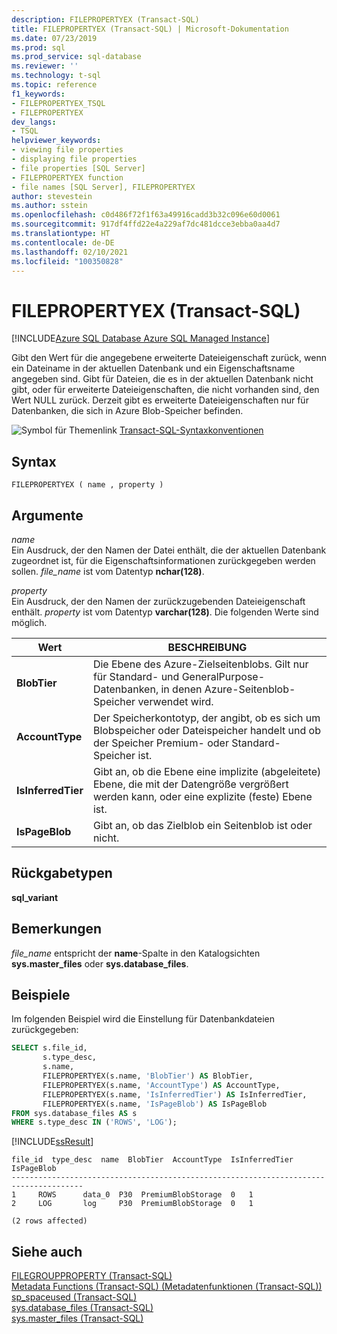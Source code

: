 ```yaml
---
description: FILEPROPERTYEX (Transact-SQL)
title: FILEPROPERTYEX (Transact-SQL) | Microsoft-Dokumentation
ms.date: 07/23/2019
ms.prod: sql
ms.prod_service: sql-database
ms.reviewer: ''
ms.technology: t-sql
ms.topic: reference
f1_keywords:
- FILEPROPERTYEX_TSQL
- FILEPROPERTYEX
dev_langs:
- TSQL
helpviewer_keywords:
- viewing file properties
- displaying file properties
- file properties [SQL Server]
- FILEPROPERTYEX function
- file names [SQL Server], FILEPROPERTYEX
author: stevestein
ms.author: sstein
ms.openlocfilehash: c0d486f72f1f63a49916cadd3b32c096e60d0061
ms.sourcegitcommit: 917df4ffd22e4a229af7dc481dcce3ebba0aa4d7
ms.translationtype: HT
ms.contentlocale: de-DE
ms.lasthandoff: 02/10/2021
ms.locfileid: "100350828"
---
```

# <a name="filepropertyex-transact-sql"></a>FILEPROPERTYEX (Transact-SQL)
[!INCLUDE[Azure SQL Database Azure SQL Managed Instance](../../includes/applies-to-version/asdb-asdbmi.md)]

  Gibt den Wert für die angegebene erweiterte Dateieigenschaft zurück, wenn ein Dateiname in der aktuellen Datenbank und ein Eigenschaftsname angegeben sind. Gibt für Dateien, die es in der aktuellen Datenbank nicht gibt, oder für erweiterte Dateieigenschaften, die nicht vorhanden sind, den Wert NULL zurück. Derzeit gibt es erweiterte Dateieigenschaften nur für Datenbanken, die sich in Azure Blob-Speicher befinden.  
  
 ![Symbol für Themenlink](../../database-engine/configure-windows/media/topic-link.gif "Symbol für Themenlink") [Transact-SQL-Syntaxkonventionen](../../t-sql/language-elements/transact-sql-syntax-conventions-transact-sql.md)  
  
## <a name="syntax"></a>Syntax  
  
```syntaxsql  
FILEPROPERTYEX ( name , property )  
```  
  
## <a name="arguments"></a>Argumente  
 *name*  
 Ein Ausdruck, der den Namen der Datei enthält, die der aktuellen Datenbank zugeordnet ist, für die Eigenschaftsinformationen zurückgegeben werden sollen. *file_name* ist vom Datentyp **nchar(128)**.  
  
 *property*  
 Ein Ausdruck, der den Namen der zurückzugebenden Dateieigenschaft enthält. *property* ist vom Datentyp **varchar(128)**. Die folgenden Werte sind möglich.  


  
|Wert|BESCHREIBUNG|
|-----------|-----------------|  
|**BlobTier**|Die Ebene des Azure-Zielseitenblobs. Gilt nur für Standard- und GeneralPurpose-Datenbanken, in denen Azure-Seitenblob-Speicher verwendet wird.|
|**AccountType**|Der Speicherkontotyp, der angibt, ob es sich um Blobspeicher oder Dateispeicher handelt und ob der Speicher Premium- oder Standard-Speicher ist.|
|**IsInferredTier**|Gibt an, ob die Ebene eine implizite (abgeleitete) Ebene, die mit der Datengröße vergrößert werden kann, oder eine explizite (feste) Ebene ist.|
|**IsPageBlob**|Gibt an, ob das Zielblob ein Seitenblob ist oder nicht.|
  
## <a name="return-types"></a>Rückgabetypen  
 **sql_variant**  
  
## <a name="remarks"></a>Bemerkungen  
 *file_name* entspricht der **name**-Spalte in den Katalogsichten **sys.master_files** oder **sys.database_files**.  
  
## <a name="examples"></a>Beispiele  
 Im folgenden Beispiel wird die Einstellung für Datenbankdateien zurückgegeben:
```sql
SELECT s.file_id,
       s.type_desc,
       s.name,
       FILEPROPERTYEX(s.name, 'BlobTier') AS BlobTier,
       FILEPROPERTYEX(s.name, 'AccountType') AS AccountType,
       FILEPROPERTYEX(s.name, 'IsInferredTier') AS IsInferredTier,
       FILEPROPERTYEX(s.name, 'IsPageBlob') AS IsPageBlob
FROM sys.database_files AS s
WHERE s.type_desc IN ('ROWS', 'LOG');
```  
  
 [!INCLUDE[ssResult](../../includes/ssresult-md.md)]  
  
```
file_id  type_desc  name  BlobTier  AccountType  IsInferredTier  IsPageBlob
--------------------------------------------------------------------------------------
1     ROWS      data_0  P30  PremiumBlobStorage  0   1
2     LOG       log     P30  PremiumBlobStorage  0   1

(2 rows affected)
```  
  
## <a name="see-also"></a>Siehe auch  
 [FILEGROUPPROPERTY &#40;Transact-SQL&#41;](../../t-sql/functions/filegroupproperty-transact-sql.md)   
 [Metadata Functions &#40;Transact-SQL&#41; (Metadatenfunktionen &#40;Transact-SQL&#41;)](../../t-sql/functions/metadata-functions-transact-sql.md)   
 [sp_spaceused &#40;Transact-SQL&#41;](../../relational-databases/system-stored-procedures/sp-spaceused-transact-sql.md)   
 [sys.database_files &#40;Transact-SQL&#41;](../../relational-databases/system-catalog-views/sys-database-files-transact-sql.md)   
 [sys.master_files &#40;Transact-SQL&#41;](../../relational-databases/system-catalog-views/sys-master-files-transact-sql.md)  
  
  
